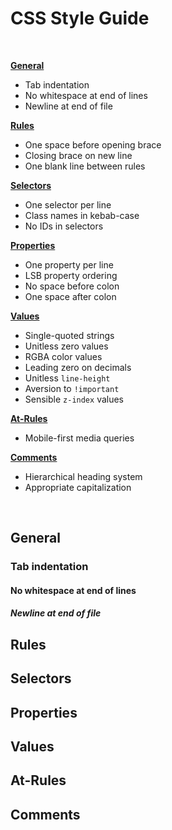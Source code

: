 # CSS Style Guide

&nbsp;

[**General**](#general)
* Tab indentation
* No whitespace at end of lines
* Newline at end of file

[**Rules**](#rules)
* One space before opening brace
* Closing brace on new line
* One blank line between rules

[**Selectors**](#selectors)
* One selector per line
* Class names in kebab-case
* No IDs in selectors

[**Properties**](#properties)
* One property per line
* LSB property ordering
* No space before colon
* One space after colon

[**Values**](#values)
* Single-quoted strings
* Unitless zero values
* RGBA color values
* Leading zero on decimals
* Unitless `line-height`
* Aversion to `!important`
* Sensible `z-index` values

[**At-Rules**](#at-rules)
* Mobile-first media queries

[**Comments**](#comments)
* Hierarchical heading system
* Appropriate capitalization

&nbsp;

## General

### Tab indentation
#### No whitespace at end of lines
##### Newline at end of file

## Rules

## Selectors

## Properties

## Values

## At-Rules

## Comments
